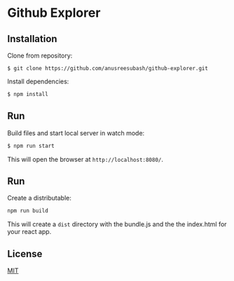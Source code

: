 # Github Explorer

## Installation
Clone from repository:
```
$ git clone https://github.com/anusreesubash/github-explorer.git
```
Install dependencies:
```js
$ npm install
```

## Run
Build files and start local server in watch mode:
```js
$ npm run start
```
This will open the browser at `http://localhost:8080/`.

## Run
Create a distributable:
```bash
npm run build
```
This will create a `dist` directory with the bundle.js and the the index.html for your react app.

## License
[MIT](LICENSE)

